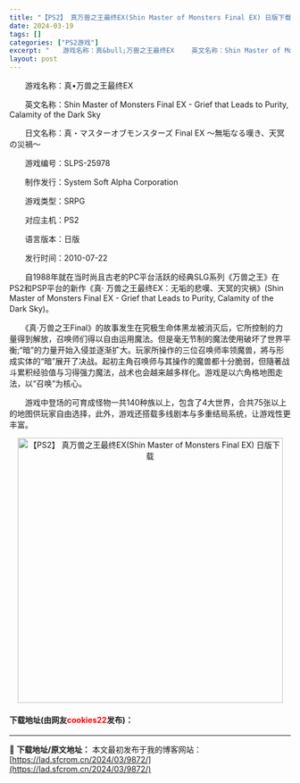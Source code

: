 ```yaml
---
title: "【PS2】 真万兽之王最终EX(Shin Master of Monsters Final EX) 日版下载"
date: 2024-03-19
tags: []
categories: ["PS2游戏"]
excerpt: "　　游戏名称：真&bull;万兽之王最终EX 　　英文名称：Shin Master of Monsters Final EX - Grief that Leads to Purity, Calamity of the Dark Sky 　　日文名称：真・マスターオブモンスターズ Final EX ～&hellip;"
layout: post
---
```


 <p>　　游戏名称：真&bull;万兽之王最终EX</p> <p>　　英文名称：Shin Master of Monsters Final EX - Grief that Leads to Purity, Calamity of the Dark Sky</p> <p>　　日文名称：真・マスターオブモンスターズ Final EX ～無垢なる嘆き、天冥の災禍～</p> <p>　　游戏编号：SLPS-25978</p> <p>　　制作发行：System Soft Alpha Corporation</p> <p>　　游戏类型：SRPG</p> <p>　　对应主机：PS2</p> <p>　　语言版本：日版</p> <p>　　发行时间：2010-07-22</p> <p>　　自1988年就在当时尚且古老的PC平台活跃的经典SLG系列《万兽之王》在PS2和PSP平台的新作《真&middot; 万兽之王最终EX：无垢的悲嘆、天冥的灾祸》(Shin Master of Monsters Final EX - Grief that Leads to Purity, Calamity of the Dark Sky)。</p> <p>　　《真&middot;万兽之王Final》的故事发生在究极生命体黑龙被消灭后，它所控制的力量得到解放，召唤师们得以自由运用魔法。但是毫无节制的魔法使用破坏了世界平衡;&ldquo;暗&rdquo;的力量开始入侵並逐渐扩大。玩家所操作的三位召唤师率领魔兽，將与形成实体的&ldquo;暗&rdquo;展开了决战。起初主角召唤师与其操作的魔兽都十分脆弱，但隨著战斗累积经验值与习得强力魔法，战术也会越来越多样化。游戏是以六角格地图走法，以&ldquo;召唤&rdquo;为核心。</p> <p>　　游戏中登场的可育成怪物一共140种族以上，包含了4大世界，合共75张以上的地图供玩家自由选择，此外，游戏还搭载多线剧本与多重结局系统，让游戏性更丰富。</p> <p align="center"><img align="" border="0" src="https://lad.sfcrom.cn/wp-content/uploads/2024/03/20240319_65f998e5c6715.jpg" width="475" alt="【PS2】 真万兽之王最终EX(Shin Master of Monsters Final EX) 日版下载" /></p> <p><h4>下载地址(由网友<font color="red">cookies22</font>发布)：</h4></p> 

---
📖 **下载地址/原文地址：** 本文最初发布于我的博客网站：[https://lad.sfcrom.cn/2024/03/9872/](https://lad.sfcrom.cn/2024/03/9872/)
